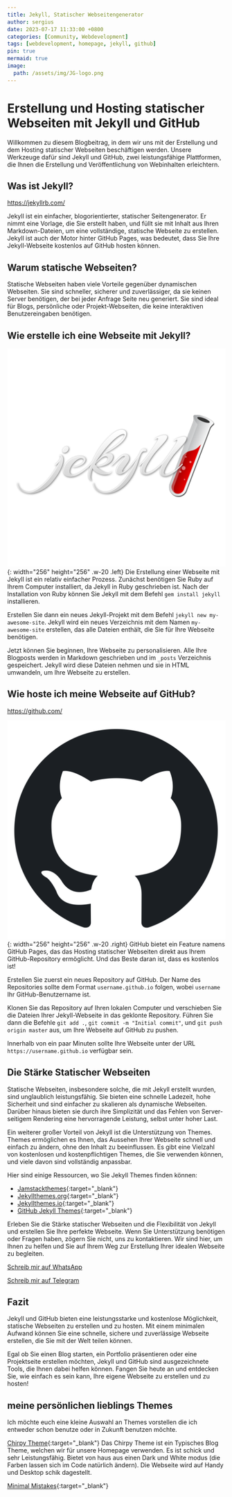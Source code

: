 ```yaml
---
title: Jekyll, Statischer Webseitengenerator
author: sergius
date: 2023-07-17 11:33:00 +0800 
categories: [Community, Webdevelopment]
tags: [webdevelopment, homepage, jekyll, github]
pin: true
mermaid: true
image:
  path: /assets/img/JG-logo.png
---
```

# Erstellung und Hosting statischer Webseiten mit Jekyll und GitHub

Willkommen zu diesem Blogbeitrag, in dem wir uns mit der Erstellung und dem Hosting statischer Webseiten beschäftigen werden. Unsere Werkzeuge dafür sind Jekyll und GitHub, zwei leistungsfähige Plattformen, die Ihnen die Erstellung und Veröffentlichung von Webinhalten erleichtern.

## Was ist Jekyll?

<https://jekyllrb.com/>

Jekyll ist ein einfacher, blogorientierter, statischer Seitengenerator. Er nimmt eine Vorlage, die Sie erstellt haben, und füllt sie mit Inhalt aus Ihren Markdown-Dateien, um eine vollständige, statische Webseite zu erstellen. Jekyll ist auch der Motor hinter GitHub Pages, was bedeutet, dass Sie Ihre Jekyll-Webseite kostenlos auf GitHub hosten können.

## Warum statische Webseiten?

Statische Webseiten haben viele Vorteile gegenüber dynamischen Webseiten. Sie sind schneller, sicherer und zuverlässiger, da sie keinen Server benötigen, der bei jeder Anfrage Seite neu generiert. Sie sind ideal für Blogs, persönliche oder Projekt-Webseiten, die keine interaktiven Benutzereingaben benötigen.

## Wie erstelle ich eine Webseite mit Jekyll?

![Desktop View](/assets/img/Jekyll-logo.png){: width="256" height="256" .w-20 .left}
Die Erstellung einer Webseite mit Jekyll ist ein relativ einfacher Prozess. Zunächst benötigen Sie Ruby auf Ihrem Computer installiert, da Jekyll in Ruby geschrieben ist. Nach der Installation von Ruby können Sie Jekyll mit dem Befehl `gem install jekyll` installieren.

Erstellen Sie dann ein neues Jekyll-Projekt mit dem Befehl `jekyll new my-awesome-site`. Jekyll wird ein neues Verzeichnis mit dem Namen `my-awesome-site` erstellen, das alle Dateien enthält, die Sie für Ihre Webseite benötigen.

Jetzt können Sie beginnen, Ihre Webseite zu personalisieren. Alle Ihre Blogposts werden in Markdown geschrieben und im `_posts` Verzeichnis gespeichert. Jekyll wird diese Dateien nehmen und sie in HTML umwandeln, um Ihre Webseite zu erstellen.

## Wie hoste ich meine Webseite auf GitHub?

<https://github.com/>

![Desktop View](/assets/img/GitHub-Logo.png){: width="256" height="256" .w-20 .right}
GitHub bietet ein Feature namens GitHub Pages, das das Hosting statischer Webseiten direkt aus Ihrem GitHub-Repository ermöglicht. Und das Beste daran ist, dass es kostenlos ist!

Erstellen Sie zuerst ein neues Repository auf GitHub. Der Name des Repositories sollte dem Format `username.github.io` folgen, wobei `username` Ihr GitHub-Benutzername ist.

Klonen Sie das Repository auf Ihren lokalen Computer und verschieben Sie die Dateien Ihrer Jekyll-Webseite in das geklonte Repository. Führen Sie dann die Befehle `git add .`, `git commit -m "Initial commit"`, und `git push origin master` aus, um Ihre Webseite auf GitHub zu pushen.

Innerhalb von ein paar Minuten sollte Ihre Webseite unter der URL `https://username.github.io` verfügbar sein.

## Die Stärke Statischer Webseiten

Statische Webseiten, insbesondere solche, die mit Jekyll erstellt wurden, sind unglaublich leistungsfähig. Sie bieten eine schnelle Ladezeit, hohe Sicherheit und sind einfacher zu skalieren als dynamische Webseiten. Darüber hinaus bieten sie durch ihre Simplizität und das Fehlen von Server-seitigem Rendering eine hervorragende Leistung, selbst unter hoher Last.

Ein weiterer großer Vorteil von Jekyll ist die Unterstützung von Themes. Themes ermöglichen es Ihnen, das Aussehen Ihrer Webseite schnell und einfach zu ändern, ohne den Inhalt zu beeinflussen. Es gibt eine Vielzahl von kostenlosen und kostenpflichtigen Themes, die Sie verwenden können, und viele davon sind vollständig anpassbar.

Hier sind einige Ressourcen, wo Sie Jekyll Themes finden können:

- [Jamstackthemes](https://jamstackthemes.dev/ssg/jekyll/){:target="_blank"}
- [Jekyllthemes.org](http://jekyllthemes.org/){:target="_blank"}
- [Jekyllthemes.io](https://jekyllthemes.io/){:target="_blank"}
- [GitHub Jekyll Themes](https://github.com/topics/jekyll-theme){:target="_blank"}

Erleben Sie die Stärke statischer Webseiten und die Flexibilität von Jekyll und erstellen Sie Ihre perfekte Webseite. Wenn Sie Unterstützung benötigen oder Fragen haben, zögern Sie nicht, uns zu kontaktieren. Wir sind hier, um Ihnen zu helfen und Sie auf Ihrem Weg zur Erstellung Ihrer idealen Webseite zu begleiten.

[Schreib mir auf WhatsApp](https://wa.me/595974276892)

[Schreib mir auf Telegram](tg://resolve?domain=@Sergius_M)

## Fazit

Jekyll und GitHub bieten eine leistungsstarke und kostenlose Möglichkeit, statische Webseiten zu erstellen und zu hosten. Mit einem minimalen Aufwand können Sie eine schnelle, sichere und zuverlässige Webseite erstellen, die Sie mit der Welt teilen können.

Egal ob Sie einen Blog starten, ein Portfolio präsentieren oder eine Projektseite erstellen möchten, Jekyll und GitHub sind ausgezeichnete Tools, die Ihnen dabei helfen können. Fangen Sie heute an und entdecken Sie, wie einfach es sein kann, Ihre eigene Webseite zu erstellen und zu hosten!

## meine persönlichen lieblings Themes

Ich möchte euch eine kleine Auswahl an Themes vorstellen die ich entweder schon benutze oder in Zukunft benutzen möchte.

[Chirpy Theme](<https://chirpy.cotes.page/>){:target="_blank"}
Das Chirpy Theme ist ein Typisches Blog Theme, welchen wir für unsere Homepage verwenden. Es ist schick und sehr Leistungsfähig. Bietet von haus aus einen Dark und White modus (die Farben lassen sich im Code natürlich ändern). Die Webseite wird auf Handy und Desktop schik dagestellt. 


[Minimal Mistakes](<https://mmistakes.github.io/so-simple-theme/>){:target="_blank"}